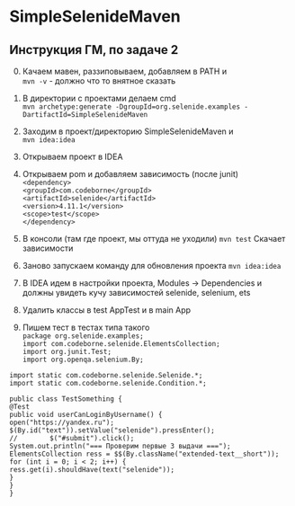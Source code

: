 # SimpleSelenideMaven

## Инструкция ГМ, по задаче 2

0. Качаем мавен, раззиповываем, добавляем в PATH и   
`mvn -v` - должно что то внятное сказать

1. В директории с проектами делаем cmd  
`mvn archetype:generate -DgroupId=org.selenide.examples -DartifactId=SimpleSelenideMaven`

2. Заходим в проект/директорию SimpleSelenideMaven и  
`mvn idea:idea`

3. Открываем проект в IDEA

4. Открываем pom и добавляем зависимость (после junit)  
`<dependency>`  
    `<groupId>com.codeborne</groupId>`  
    `<artifactId>selenide</artifactId>`  
    `<version>4.11.1</version>`  
    `<scope>test</scope>`  
`</dependency>`

5. В консоли (там где проект, мы оттуда не уходили)
`mvn test`
Скачает зависимости

6. Заново запускаем команду для обновления проекта
`mvn idea:idea`

7. В IDEA идем в настройки проекта, Modules -> Dependencies и должны увидеть кучу зависимостей selenide, selenium, ets

8. Удалить классы в test AppTest и в main App

9. Пишем тест в тестах типа такого  
`package org.selenide.examples;`  
`import com.codeborne.selenide.ElementsCollection;`  
`import org.junit.Test;`  
`import org.openqa.selenium.By;`  

`import static com.codeborne.selenide.Selenide.*;`  
`import static com.codeborne.selenide.Condition.*;`

`public class TestSomething {`  
    `@Test`  
    `public void userCanLoginByUsername() {`  
        `open("https://yandex.ru");`  
        `$(By.id("text")).setValue("selenide").pressEnter();`  
`//        $("#submit").click();`  
        `System.out.println("=== Проверим первые 3 выдачи ===");`  
        `ElementsCollection ress = $$(By.className("extended-text__short"));`  
        `for (int i = 0; i < 2; i++) {`  
            `ress.get(i).shouldHave(text("selenide"));`  
        `}`  
    `}`  
`}`  


